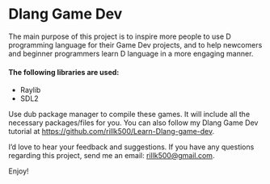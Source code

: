 # Dlang Game Dev

The main purpose of this project is to inspire more people to use D programming language for their Game Dev projects, and to help newcomers and beginner programmers learn D language in a more engaging manner.

#### The following libraries are used:
- Raylib
- SDL2

Use dub package manager to compile these games. It will include all the necessary packages/files for you. You can also follow my Dlang Game Dev tutorial at https://github.com/rillk500/Learn-Dlang-game-dev.

I’d love to hear your feedback and suggestions. If you have any questions regarding this project, send me an email: rillk500@gmail.com.

Enjoy!
